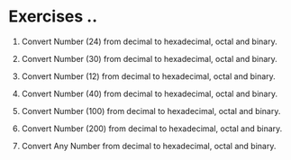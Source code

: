 # Exercises ..

1. Convert Number (24) from decimal to hexadecimal, octal and binary.

2. Convert Number (30) from decimal to hexadecimal, octal and binary.

3. Convert Number (12) from decimal to hexadecimal, octal and binary.

4. Convert Number (40) from decimal to hexadecimal, octal and binary.

5. Convert Number (100) from decimal to hexadecimal, octal and binary.

6. Convert Number (200) from decimal to hexadecimal, octal and binary.

7. Convert Any Number from decimal to hexadecimal, octal and binary.
